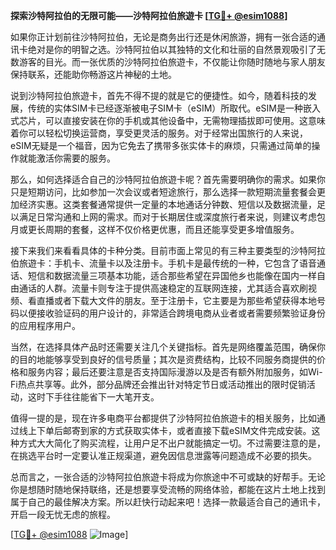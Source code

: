 **探索沙特阿拉伯的无限可能——沙特阿拉伯旅遊卡 [[TG💪+ @esim1088](https://t.me/s/esim1088)]**

如果你正计划前往沙特阿拉伯，无论是商务出行还是休闲旅游，拥有一张合适的通讯卡绝对是你的明智之选。沙特阿拉伯以其独特的文化和壮丽的自然景观吸引了无数游客的目光。而一张优质的沙特阿拉伯旅遊卡，不仅能让你随时随地与家人朋友保持联系，还能助你畅游这片神秘的土地。

说到沙特阿拉伯旅遊卡，首先不得不提的就是它的便捷性。如今，随着科技的发展，传统的实体SIM卡已经逐渐被电子SIM卡（eSIM）所取代。eSIM是一种嵌入式芯片，可以直接安装在你的手机或其他设备中，无需物理插拔即可使用。这意味着你可以轻松切换运营商，享受更灵活的服务。对于经常出国旅行的人来说，eSIM无疑是一个福音，因为它免去了携带多张实体卡的麻烦，只需通过简单的操作就能激活你需要的服务。

那么，如何选择适合自己的沙特阿拉伯旅遊卡呢？首先需要明确你的需求。如果你只是短期访问，比如参加一次会议或者短途旅行，那么选择一款短期流量套餐会更加经济实惠。这类套餐通常提供一定量的本地通话分钟数、短信以及数据流量，足以满足日常沟通和上网的需求。而对于长期居住或深度旅行者来说，则建议考虑包月或更长周期的套餐，这样不仅价格更优惠，而且还能享受更多增值服务。

接下来我们来看看具体的卡种分类。目前市面上常见的有三种主要类型的沙特阿拉伯旅遊卡：手机卡、流量卡以及注册卡。手机卡是最传统的一种，它包含了语音通话、短信和数据流量三项基本功能，适合那些希望在异国他乡也能像在国内一样自由通话的人群。流量卡则专注于提供高速稳定的互联网连接，尤其适合喜欢刷视频、看直播或者下载大文件的朋友。至于注册卡，它主要是为那些希望获得本地号码以便接收验证码的用户设计的，非常适合跨境电商从业者或者需要频繁验证身份的应用程序用户。

当然，在选择具体产品时还需要关注几个关键指标。首先是网络覆盖范围，确保你的目的地能够享受到良好的信号质量；其次是资费结构，比较不同服务商提供的价格和服务内容；最后还要注意是否支持国际漫游以及是否有额外附加服务，如Wi-Fi热点共享等。此外，部分品牌还会推出针对特定节日或活动推出的限时促销活动，这时下手往往能省下一大笔开支。

值得一提的是，现在许多电商平台都提供了沙特阿拉伯旅遊卡的相关服务，比如通过线上下单后邮寄到家的方式获取实体卡，或者直接下载eSIM文件完成安装。这种方式大大简化了购买流程，让用户足不出户就能搞定一切。不过需要注意的是，在挑选平台时一定要认准正规渠道，避免因信息泄露等问题造成不必要的损失。

总而言之，一张合适的沙特阿拉伯旅遊卡将成为你旅途中不可或缺的好帮手。无论你是想随时随地保持联络，还是想要享受流畅的网络体验，都能在这片土地上找到属于自己的最佳解决方案。所以赶快行动起来吧！选择一款最适合自己的通讯卡，开启一段无忧无虑的旅程。

[[TG💪+ @esim1088](https://t.me/s/esim1088) ![Image](https://i.postimg.cc/4NQfJmqS/Snipaste-2025-05-13-00-14-12.png)]